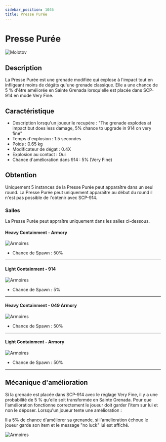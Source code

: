```yaml
---
sidebar_position: 1046
title: Presse Purée
---
```


# Presse Purée

![Molotov](@site/static/img/doc/item/pressePuree.jpg)

## Description

La Presse Purée est une grenade modifiée qui explose à l'impact tout en infligeant moins de dégâts qu'une grenade classique. Elle a une chance de 5 % d'être améliorée en Sainte Grenada lorsqu'elle est placée dans SCP-914 en mode Very Fine.

## Caractéristique

- Description lorsqu'un joueur le recupère : "The grenade explodes at impact but does less damage, 5% chance to upgrade in 914 on very fine"
- Temps d'explosion : 1.5 secondes
- Poids : 0.65 kg
- Modificateur de dégat : 0.4X
- Explosion au contact : Oui
- Chance d'amélioration dans 914 : 5% (Very Fine)

## Obtention

Uniquement 5 instances de la Presse Purée peut apparaître dans un seul round. La Presse Purée peut uniquement apparaître au début du round il n'est pas possible de l'obtenir avec SCP-914.

### Salles

La Presse Purée peut appraître uniquement dans les salles ci-dessous.

#### Heavy Containment - Armory
![Armoires](@site/static/img/doc/room/hcz-armory-inside.png)
- Chance de Spawn : 50%
--------
#### Light Containment - 914
![Armoires](@site/static/img/doc/room/lcz-914-inside.png)
- Chance de Spawn : 5%
--------
#### Heavy Containment - 049 Armory
![Armoires](@site/static/img/doc/room/hcz-049-armory-inside.png)
- Chance de Spawn : 50%
--------
#### Light Containment - Armory
![Armoires](@site/static/img/doc/room/lcz-armory-inside.png)
- Chance de Spawn : 50%
--------

## Mécanique d'amélioration
Si la grenade est placée dans SCP-914 avec le réglage Very Fine, il y a une probabilité de 5 % qu'elle soit transformée en Sainte Grenada. Pour que l'amélioration fonctionne correctement le joueur doit garder l'item sur lui et non le déposer. 
Lorsqu'un joueur tente une amélioration :

Il a 5% de chance d'améliorer sa grenande, si l'amelioration échoue le joueur garde son item et le message "no luck" lui est affiché.

![Armoires](@site/static/img/doc/room/lcz-914-inside.png)